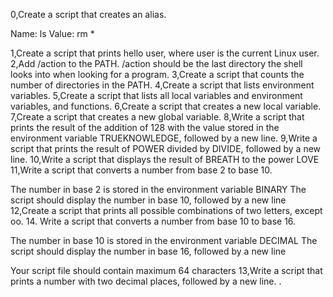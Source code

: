 0,Create a script that creates an alias.

 Name: ls
 Value: rm *

1,Create a script that prints hello user, where user is the current Linux user.
2,Add /action to the PATH. /action should be the last directory the shell looks into when looking for a program.
3,Create a script that counts the number of directories in the PATH.
4,Create a script that lists environment variables.
5,Create a script that lists all local variables and environment variables, and functions.
6,Create a script that creates a new local variable.
7,Create a script that creates a new global variable.
8,Write a script that prints the result of the addition of 128 with the value stored in the environment variable TRUEKNOWLEDGE, followed by a new line.
9,Write a script that prints the result of POWER divided by DIVIDE, followed by a new line.
10,Write a script that displays the result of BREATH to the power LOVE
11,Write a script that converts a number from base 2 to base 10.

The number in base 2 is stored in the environment variable BINARY
The script should display the number in base 10, followed by a new line
12,Create a script that prints all possible combinations of two letters, except oo.
14. Write a script that converts a number from base 10 to base 16.

The number in base 10 is stored in the environment variable DECIMAL
The script should display the number in base 16, followed by a new line





Your script file should contain maximum 64 characters
13,Write a script that prints a number with two decimal places, followed by a new line.
.
